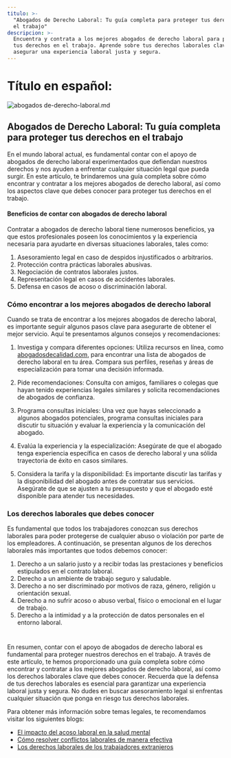 ```yaml
---
titulo: >-
  "Abogados de Derecho Laboral: Tu guía completa para proteger tus derechos en
  el trabajo"
descripcion: >-
  Encuentra y contrata a los mejores abogados de derecho laboral para proteger
  tus derechos en el trabajo. Aprende sobre tus derechos laborales clave y cómo
  asegurar una experiencia laboral justa y segura.
---
```


# Título en español:

 ![abogados de-derecho-laboral.md](./img/abogados-de-derecho-laboral-1.webp)

## Abogados de Derecho Laboral: Tu guía completa para proteger tus derechos en el trabajo



En el mundo laboral actual, es fundamental contar con el apoyo de abogados de derecho laboral experimentados que defiendan nuestros derechos y nos ayuden a enfrentar cualquier situación legal que pueda surgir. En este artículo, te brindaremos una guía completa sobre cómo encontrar y contratar a los mejores abogados de derecho laboral, así como los aspectos clave que debes conocer para proteger tus derechos en el trabajo.

#### Beneficios de contar con abogados de derecho laboral

Contratar a abogados de derecho laboral tiene numerosos beneficios, ya que estos profesionales poseen los conocimientos y la experiencia necesaria para ayudarte en diversas situaciones laborales, tales como:

1. Asesoramiento legal en caso de despidos injustificados o arbitrarios.
2. Protección contra prácticas laborales abusivas.
3. Negociación de contratos laborales justos.
4. Representación legal en casos de accidentes laborales.
5. Defensa en casos de acoso o discriminación laboral.

### Cómo encontrar a los mejores abogados de derecho laboral

Cuando se trata de encontrar a los mejores abogados de derecho laboral, es importante seguir algunos pasos clave para asegurarte de obtener el mejor servicio. Aquí te presentamos algunos consejos y recomendaciones:

1. Investiga y compara diferentes opciones: Utiliza recursos en línea, como [abogadosdecalidad.com](https://www.abogadosdecalidad.com), para encontrar una lista de abogados de derecho laboral en tu área. Compara sus perfiles, reseñas y áreas de especialización para tomar una decisión informada.

2. Pide recomendaciones: Consulta con amigos, familiares o colegas que hayan tenido experiencias legales similares y solicita recomendaciones de abogados de confianza.

3. Programa consultas iniciales: Una vez que hayas seleccionado a algunos abogados potenciales, programa consultas iniciales para discutir tu situación y evaluar la experiencia y la comunicación del abogado.

4. Evalúa la experiencia y la especialización: Asegúrate de que el abogado tenga experiencia específica en casos de derecho laboral y una sólida trayectoria de éxito en casos similares.

5. Considera la tarifa y la disponibilidad: Es importante discutir las tarifas y la disponibilidad del abogado antes de contratar sus servicios. Asegúrate de que se ajusten a tu presupuesto y que el abogado esté disponible para atender tus necesidades.


### Los derechos laborales que debes conocer



Es fundamental que todos los trabajadores conozcan sus derechos laborales para poder protegerse de cualquier abuso o violación por parte de los empleadores. A continuación, se presentan algunos de los derechos laborales más importantes que todos debemos conocer:



1. Derecho a un salario justo y a recibir todas las prestaciones y beneficios estipulados en el contrato laboral.
2. Derecho a un ambiente de trabajo seguro y saludable.
3. Derecho a no ser discriminado por motivos de raza, género, religión u orientación sexual.
4. Derecho a no sufrir acoso o abuso verbal, físico o emocional en el lugar de trabajo.
5. Derecho a la intimidad y a la protección de datos personales en el entorno laboral.



#



En resumen, contar con el apoyo de abogados de derecho laboral es fundamental para proteger nuestros derechos en el trabajo. A través de este artículo, te hemos proporcionado una guía completa sobre cómo encontrar y contratar a los mejores abogados de derecho laboral, así como los derechos laborales clave que debes conocer. Recuerda que la defensa de tus derechos laborales es esencial para garantizar una experiencia laboral justa y segura. No dudes en buscar asesoramiento legal si enfrentas cualquier situación que ponga en riesgo tus derechos laborales.



Para obtener más información sobre temas legales, te recomendamos visitar los siguientes blogs:



- [El impacto del acoso laboral en la salud mental](https://www.abogadosdecalidad.com/blog/el-impacto-del-acoso-laboral-en-la-salud-mental)
- [Cómo resolver conflictos laborales de manera efectiva](https://www.abogadosdecalidad.com/blog/como-resolver-conflictos-laborales-de-manera-efectiva)
- [Los derechos laborales de los trabajadores extranjeros](https://www.abogadosdecalidad.com/blog/los-derechos-laborales-de-los-trabajadores-extranjeros)


